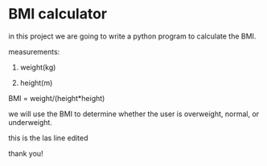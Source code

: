 # BMI calculator

in this project we are going to write a python program to calculate the BMI.

measurements:

1. weight(kg)

2. height(m)

BMI = weight/(height*height)

we will use the BMI to determine whether the user is overweight, normal, or underweight.

this is the las line edited

thank you!
